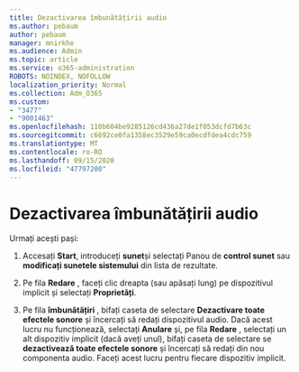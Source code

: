 ```yaml
---
title: Dezactivarea îmbunătățirii audio
ms.author: pebaum
author: pebaum
manager: mnirkhe
ms.audience: Admin
ms.topic: article
ms.service: o365-administration
ROBOTS: NOINDEX, NOFOLLOW
localization_priority: Normal
ms.collection: Adm_O365
ms.custom:
- "3477"
- "9001463"
ms.openlocfilehash: 110b604be9285126cd436a27de1f053dcfd7b63c
ms.sourcegitcommit: c6692ce0fa1358ec3529e59ca0ecdfdea4cdc759
ms.translationtype: MT
ms.contentlocale: ro-RO
ms.lasthandoff: 09/15/2020
ms.locfileid: "47797200"
---
```

# <a name="turn-off-audio-enhancement"></a>Dezactivarea îmbunătățirii audio

Urmați acești pași:

1. Accesați **Start**, introduceți **sunet**și selectați Panou de **control sunet** sau **modificați sunetele sistemului** din lista de rezultate.

2. Pe fila **Redare** , faceți clic dreapta (sau apăsați lung) pe dispozitivul implicit și selectați **Proprietăți**.

3. Pe fila **îmbunătățiri** , bifați caseta de selectare **Dezactivare toate efectele sonore** și încercați să redați dispozitivul audio. Dacă acest lucru nu funcționează, selectați **Anulare** și, pe fila **Redare** , selectați un alt dispozitiv implicit (dacă aveți unul), bifați caseta de selectare se **dezactivează toate efectele sonore** și încercați să redați din nou componenta audio. Faceți acest lucru pentru fiecare dispozitiv implicit.
